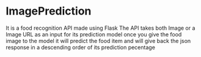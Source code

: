 # ImagePrediction
It is a food recognition API made using Flask
The API takes both Image or a Image URL as an input for its prediction model
once you give the food image to the model it will predict the food item and will give back the json response in a descending order of its prediction pecentage
